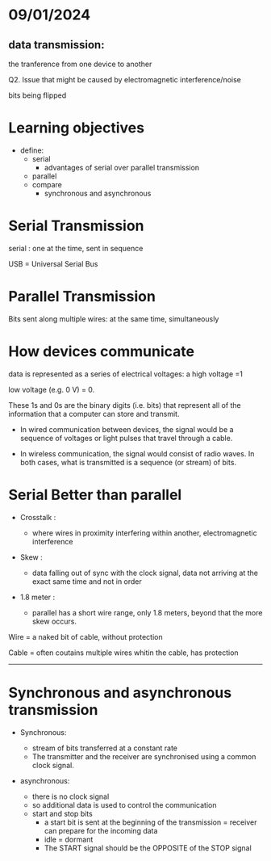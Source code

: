 # 09/01/2024

## data transmission:

the tranference from one device to another

Q2. Issue that might be caused by electromagnetic interference/noise

bits being flipped

# Learning objectives

- define:
    - serial
        - advantages of serial over parallel transmission
    - parallel
    - compare
        - synchronous and asynchronous

# Serial Transmission

serial : one at the time, sent in sequence

USB = Universal Serial Bus

# Parallel Transmission

Bits sent along multiple wires: at the same time, simultaneously

# How devices communicate

data is represented as a series of electrical voltages: a high voltage =1

low voltage (e.g. 0 V) = 0. 

These 1s and 0s are the binary digits (i.e. bits) that represent all of the information that a computer can store and transmit.

- In wired communication between devices, the signal would be a sequence of voltages or light pulses that travel through a cable.

- In wireless communication, the signal would consist of radio waves. In both cases, what is transmitted is a sequence (or stream) of bits.

# Serial Better than parallel

- Crosstalk :
    - where wires in proximity interfering within another, electromagnetic interference

- Skew :
    - data falling out of sync with the clock signal, data not arriving at the exact same time and not in order

- 1.8 meter :
    - parallel has a short wire range, only 1.8 meters, beyond that the more skew occurs.

Wire = a naked bit of cable, without protection

Cable = often coutains multiple wires whitin the cable, has protection

---

# Synchronous and asynchronous transmission

- Synchronous:
    - stream of bits transferred at a constant rate
    - The transmitter and the receiver are synchronised using a common clock signal.

- asynchronous:
    - there is no clock signal
    - so additional data is used to control the communication
    - start and stop bits
        - a start bit is sent at the beginning of the transmission = receiver can prepare for the incoming data
        - idle = dormant
        - The START signal should be the OPPOSITE of the STOP signal

